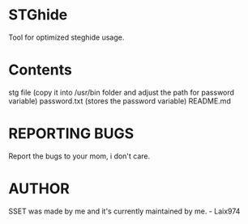 # STGhide
Tool for optimized steghide usage.

# Contents
stg file (copy it into /usr/bin folder and adjust the path for password variable)
password.txt (stores the password variable)
README.md

# REPORTING BUGS
Report the bugs to your mom, i don't care.

# AUTHOR
SSET was made by me and it's currently maintained by me.
	- Laix974

